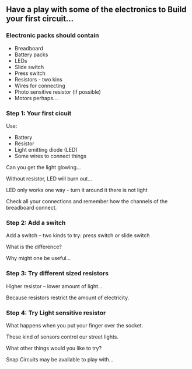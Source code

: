 ## Have a play with some of the electronics to Build your first circuit…

### Electronic packs should contain
- Breadboard
- Battery packs
- LEDs
- Slide switch
- Press switch
- Resistors - two kins
- Wires for connecting
- Photo sensitive resistor (if possible)
- Motors perhaps….

### Step 1: Your first cicuit
Use:
- Battery
- Resistor
- Light emitting diode (LED)
- Some wires to connect things

Can you get the light glowing…

Without resistor, LED will burn out…

LED only works one way - turn it around it there is not light

Check all your connections and remember how the channels of the breadboard connect.

### Step 2: Add a switch

Add a switch – two kinds to try: press switch or slide switch

What is the difference?

Why might one be useful…

### Step 3: Try different sized resistors

Higher resistor – lower amount of light… 

Because resistors restrict the amount of electricity. 

### Step 4: Try Light sensitive resistor
What happens when you put your finger over the socket. 

These kind of sensors control our street lights. 

What other things would you like to try?

Snap Circuits may be available to play with…

